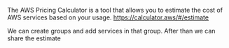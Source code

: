 The AWS Pricing Calculator is a tool that allows you to estimate the cost of AWS services based on your usage.
https://calculator.aws/#/estimate

We can create groups and add services in that group. After than we can share the estimate 
